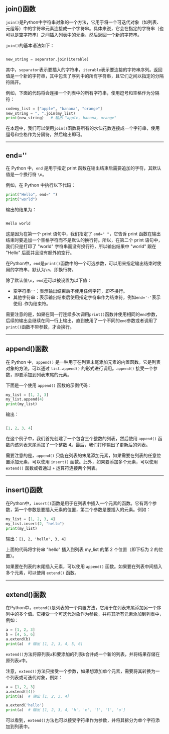 ## join()函数

`join()`是Python中字符串对象的一个方法，它用于将一个可迭代对象（如列表、元组等）中的字符串元素连接成一个字符串。具体来说，它会在指定的字符串（也可以是空字符串）之间插入列表中的元素，然后返回一个新的字符串。

`join()`的基本语法如下：

```python

new_string = separator.join(iterable)
```

其中，`separator`表示要插入的字符串，`iterable`表示要连接的字符串序列。返回值是一个新的字符串，其中包含了序列中的所有字符串，且它们之间以指定的分隔符隔开。

例如，下面的代码将会连接一个列表中的所有字符串，使用逗号和空格作为分隔符：

```python
codemy_list = ["apple", "banana", "orange"]
new_string = ", ".join(my_list)
print(new_string)   # 输出 "apple, banana, orange"
```

在本题中，我们可以使用`join()`函数将所有的水仙花数连接成一个字符串，使用逗号和空格作为分隔符，然后输出即可。

---

## end=''

在 Python 中，`end` 是用于指定 print 函数在输出结束后需要追加的字符，其默认值是一个换行符 `\n`。

例如，在 Python 中执行以下代码：

```python
print("Hello", end=" ")
print("world")
```

输出的结果为：

```python

Hello world
```

这是因为在第一个 print 语句中，我们指定了 `end=" "`，它告诉 print 函数在输出结束时要追加一个空格字符而不是默认的换行符。所以，在第二个 print 语句中，我们只是打印了 "world" 字符串而没有换行符，所以输出结果中 "world" 跟在 "Hello" 后面并且没有额外的空行。



在Python中，`end`是`print()`函数中的一个可选参数，可以用来指定输出结束时使用的字符串，默认为`\n`，即换行符。

除了默认值`\n`，`end`还可以被设置为以下值：

- 空字符串`''`：表示输出结束后不使用任何字符，即不换行。
- 其他字符串：表示输出结束后使用指定字符串作为结束符，例如`end='-'`表示使用`-`作为结束符。

需要注意的是，如果在同一行连续多次调用`print()`函数并使用相同的`end`参数，后续的输出会继续在同一行上输出，直到使用了一个不同的`end`参数或者调用了`print()`函数不带参数，才会换行。

---

## append()函数

在 Python 中，`append()` 是一种用于在列表末尾添加元素的内置函数。它是列表对象的方法，可以通过 `list.append()` 的形式进行调用。`append()` 接受一个参数，即要添加到列表末尾的元素。

下面是一个使用 `append()` 函数的示例代码：

```python
my_list = [1, 2, 3]
my_list.append(4)
print(my_list)
```

输出：

```python

[1, 2, 3, 4]
```

在这个例子中，我们首先创建了一个包含三个整数的列表，然后使用 `append()` 函数向该列表末尾添加了一个整数 4。最后，我们打印输出了更新后的列表。

需要注意的是，`append()` 只能在列表的末尾添加元素，如果需要在列表的任意位置添加元素，可以使用 `insert()` 函数。此外，如果要添加多个元素，可以使用 `extend()` 函数或者通过 `+` 运算符连接两个列表。

---

## insert()函数

在Python中，`insert()`函数是用于在列表中插入一个元素的函数。它有两个参数，第一个参数是要插入元素的位置，第二个参数是要插入的元素。例如：

```python
my_list = [1, 2, 3, 4]
my_list.insert(2, "hello")
print(my_list)
```

输出：`[1, 2, 'hello', 3, 4]`

上面的代码将字符串 "hello" 插入到列表 my_list 的第 2 个位置（即下标为 2 的位置）。

如果要在列表的末尾插入元素，可以使用 `append()` 函数。如果要在列表中间插入多个元素，可以使用 `extend()` 函数。

---

## extend()函数

在Python中，`extend()`是列表的一个内置方法，它用于在列表末尾添加另一个序列中的多个值。它接受一个可迭代对象作为参数，并将其所有元素添加到列表中，例如：

```python
a = [1, 2, 3]
b = [4, 5, 6]
a.extend(b)
print(a)  # 输出 [1, 2, 3, 4, 5, 6]
```

`extend()`方法将原列表`a`和要添加的列表`b`合并成一个新的列表，并将结果存储在原列表`a`中。

注意，`extend()`方法只接受一个参数，如果想添加单个元素，需要将其转换为一个列表或可迭代对象，例如：

```python
a = [1, 2, 3]
a.extend([4])
print(a)  # 输出 [1, 2, 3, 4]

a.extend('hello')
print(a)  # 输出 [1, 2, 3, 4, 'h', 'e', 'l', 'l', 'o']
```

可以看到，`extend()`方法也可以接受字符串作为参数，并将其拆分为单个字符添加到列表中。